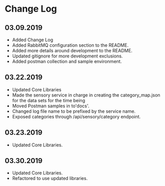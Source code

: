 Change Log
==========

03.09.2019
----------
* Added Change Log
* Added RabbitMQ configuration section to the README.
* Added more details around development to the README.
* Updated gitignore for more development exclusions.
* Added postman collection and sample environment.

03.22.2019
----------
* Updated Core Libraries
* Made the sensory service in charge in creating the category_map.json for the data sets for the time being
* Moved Postman samples in to'docs'.
* Changed log file name to be prefixed by the service name.
* Exposed categories through /api/sensory/category endpoint.

03.23.2019
----------
* Updated Core Libraries.

03.30.2019
----------
- Updated Core Libraries.
- Refactored to use updated libraries.

